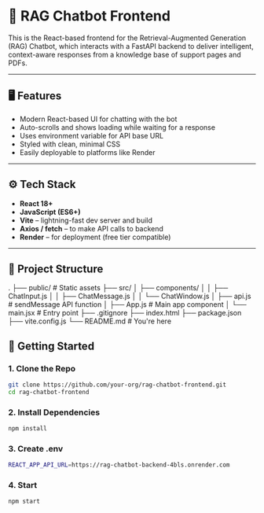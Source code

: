 # 💬 RAG Chatbot Frontend

This is the React-based frontend for the Retrieval-Augmented Generation (RAG) Chatbot, which interacts with a FastAPI backend to deliver intelligent, context-aware responses from a knowledge base of support pages and PDFs.

---

## 🖥️ Features

- Modern React-based UI for chatting with the bot
- Auto-scrolls and shows loading while waiting for a response
- Uses environment variable for API base URL
- Styled with clean, minimal CSS
- Easily deployable to platforms like Render

---

## ⚙️ Tech Stack

- **React 18+**
- **JavaScript (ES6+)**
- **Vite** – lightning-fast dev server and build
- **Axios / fetch** – to make API calls to backend
- **Render** – for deployment (free tier compatible)

---

## 📁 Project Structure

.
├── public/ # Static assets
├── src/
│ ├── components/
│ │ ├── ChatInput.js
│ │ ├── ChatMessage.js
│ │ └── ChatWindow.js
│ ├── api.js # sendMessage API function
│ ├── App.js # Main app component
│ └── main.jsx # Entry point
├── .gitignore
├── index.html
├── package.json
├── vite.config.js
└── README.md # You're here


## 🚀 Getting Started

### 1. Clone the Repo

```bash
git clone https://github.com/your-org/rag-chatbot-frontend.git
cd rag-chatbot-frontend
```

### 2. Install Dependencies

```bash
npm install
```

### 3. Create .env 

```bash
REACT_APP_API_URL=https://rag-chatbot-backend-4bls.onrender.com
```

### 4. Start

```bash
npm start
```
